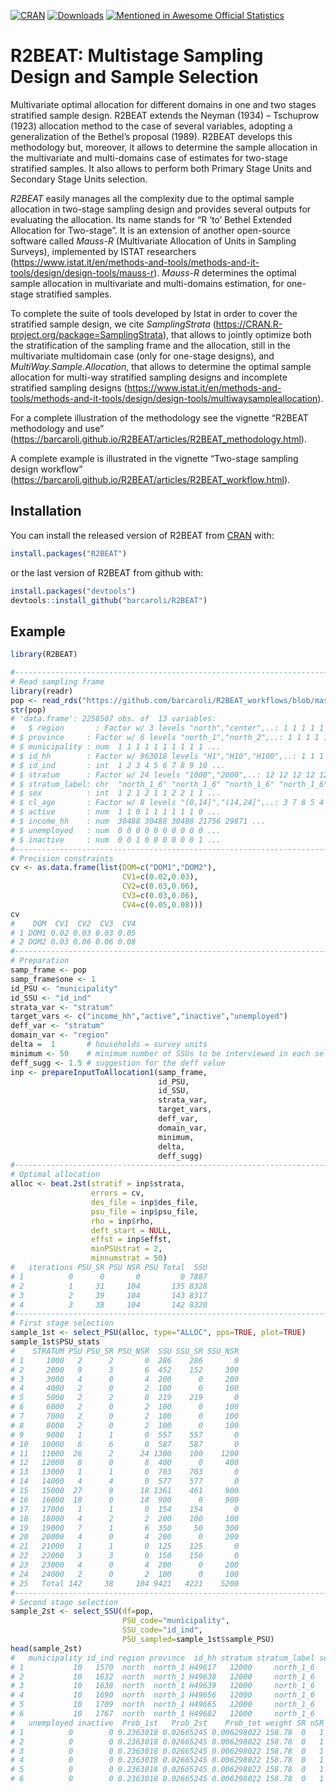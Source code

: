 
<!-- README.md is generated from README.Rmd. Please edit README.Rmd file -->

[![CRAN](http://www.r-pkg.org/badges/version/R2BEAT)](https://cran.r-project.org/package=R2BEAT)
[![Downloads](http://cranlogs.r-pkg.org/badges/R2BEAT?color=brightgreen)](http://www.r-pkg.org/pkg/R2BEAT)
[![Mentioned in Awesome Official
Statistics](https://awesome.re/mentioned-badge.svg)](http://www.awesomeofficialstatistics.org)

# R2BEAT: Multistage Sampling Design and Sample Selection

Multivariate optimal allocation for different domains in one and two
stages stratified sample design. R2BEAT extends the Neyman (1934) –
Tschuprow (1923) allocation method to the case of several variables,
adopting a generalization of the Bethel’s proposal (1989). R2BEAT
develops this methodology but, moreover, it allows to determine the
sample allocation in the multivariate and multi-domains case of
estimates for two-stage stratified samples. It also allows to perform
both Primary Stage Units and Secondary Stage Units selection.

*R2BEAT* easily manages all the complexity due to the optimal sample
allocation in two-stage sampling design and provides several outputs for
evaluating the allocation. Its name stands for “R ‘to’ Bethel Extended
Allocation for Two-stage”. It is an extension of another open-source
software called *Mauss-R* (Multivariate Allocation of Units in Sampling
Surveys), implemented by ISTAT researchers
(<https://www.istat.it/en/methods-and-tools/methods-and-it-tools/design/design-tools/mauss-r>).
*Mauss-R* determines the optimal sample allocation in multivariate and
multi-domains estimation, for one-stage stratified samples.

To complete the suite of tools developed by Istat in order to cover the
stratified sample design, we cite *SamplingStrata*
(<https://CRAN.R-project.org/package=SamplingStrata>), that allows to
jointly optimize both the stratification of the sampling frame and the
allocation, still in the multivariate multidomain case (only for
one-stage designs), and *MultiWay.Sample.Allocation*, that allows to
determine the optimal sample allocation for multi-way stratified
sampling designs and incomplete stratified sampling designs
(<https://www.istat.it/en/methods-and-tools/methods-and-it-tools/design/design-tools/multiwaysampleallocation>).

For a complete illustration of the methodology see the vignette “R2BEAT
methodology and use”
(<https://barcaroli.github.io/R2BEAT/articles/R2BEAT_methodology.html>).

A complete example is illustrated in the vignette “Two-stage sampling
design workflow”
(<https://barcaroli.github.io/R2BEAT/articles/R2BEAT_workflow.html>).

## Installation

You can install the released version of R2BEAT from
[CRAN](https://CRAN.R-project.org) with:

``` r
install.packages("R2BEAT")
```

or the last version of R2BEAT from github with:

``` r
install.packages("devtools")
devtools::install_github("barcaroli/R2BEAT")
```

## Example

``` r
library(R2BEAT)

#-------------------------------------------------------------------------------
# Read sampling frame
library(readr)
pop <- read_rds("https://github.com/barcaroli/R2BEAT_workflows/blob/master/pop.RDS?raw=true")
str(pop)
# 'data.frame': 2258507 obs. of  13 variables:
#   $ region       : Factor w/ 3 levels "north","center",..: 1 1 1 1 1 1 1 1 1 1 ...
# $ province     : Factor w/ 6 levels "north_1","north_2",..: 1 1 1 1 1 1 1 1 1 1 ...
# $ municipality : num  1 1 1 1 1 1 1 1 1 1 ...
# $ id_hh        : Factor w/ 963018 levels "H1","H10","H100",..: 1 1 1 2 3 3 3 3 1114 1114 ...
# $ id_ind       : int  1 2 3 4 5 6 7 8 9 10 ...
# $ stratum      : Factor w/ 24 levels "1000","2000",..: 12 12 12 12 12 12 12 12 12 12 ...
# $ stratum_label: chr  "north_1_6" "north_1_6" "north_1_6" "north_1_6" ...
# $ sex          : int  1 2 1 2 1 1 2 2 1 1 ...
# $ cl_age       : Factor w/ 8 levels "(0,14]","(14,24]",..: 3 7 8 5 4 6 6 4 4 1 ...
# $ active       : num  1 1 0 1 1 1 1 1 1 0 ...
# $ income_hh    : num  30488 30488 30488 21756 29871 ...
# $ unemployed   : num  0 0 0 0 0 0 0 0 0 0 ...
# $ inactive     : num  0 0 1 0 0 0 0 0 0 1 ...
#-------------------------------------------------------------------------------
# Precision constraints
cv <- as.data.frame(list(DOM=c("DOM1","DOM2"),
                         CV1=c(0.02,0.03),
                         CV2=c(0.03,0.06),
                         CV3=c(0.03,0.06),
                         CV4=c(0.05,0.08)))
cv
#    DOM  CV1  CV2  CV3  CV4
# 1 DOM1 0.02 0.03 0.03 0.05
# 2 DOM2 0.03 0.06 0.06 0.08
#-------------------------------------------------------------------------------
# Preparation
samp_frame <- pop
samp_frame$one <- 1
id_PSU <- "municipality"  
id_SSU <- "id_ind"        
strata_var <- "stratum"   
target_vars <- c("income_hh","active","inactive","unemployed")   
deff_var <- "stratum"     
domain_var <- "region"  
delta =  1       # households = survey units
minimum <- 50    # minimum number of SSUs to be interviewed in each selected PSU
deff_sugg <- 1.5 # suggestion for the deff value
inp <- prepareInputToAllocation1(samp_frame,
                                 id_PSU,
                                 id_SSU,
                                 strata_var,
                                 target_vars,
                                 deff_var,
                                 domain_var,
                                 minimum,
                                 delta,
                                 deff_sugg)
#-------------------------------------------------------------------------------
# Optimal allocation
alloc <- beat.2st(stratif = inp$strata, 
                  errors = cv, 
                  des_file = inp$des_file, 
                  psu_file = inp$psu_file, 
                  rho = inp$rho, 
                  deft_start = NULL,
                  effst = inp$effst, 
                  minPSUstrat = 2,
                  minnumstrat = 50)
#   iterations PSU_SR PSU NSR PSU Total  SSU
# 1          0      0       0         0 7887
# 2          1     31     104       135 8328
# 3          2     39     104       143 8317
# 4          3     38     104       142 8320
#-------------------------------------------------------------------------------
# First stage selection
sample_1st <- select_PSU(alloc, type="ALLOC", pps=TRUE, plot=TRUE)
sample_1st$PSU_stats
#    STRATUM PSU PSU_SR PSU_NSR  SSU SSU_SR SSU_NSR
# 1     1000   2      2       0  286    286       0
# 2     2000   9      3       6  452    152     300
# 3     3000   4      0       4  200      0     200
# 4     4000   2      0       2  100      0     100
# 5     5000   2      2       0  219    219       0
# 6     6000   2      0       2  100      0     100
# 7     7000   2      0       2  100      0     100
# 8     8000   2      0       2  100      0     100
# 9     9000   1      1       0  557    557       0
# 10   10000   6      6       0  587    587       0
# 11   11000  26      2      24 1300    100    1200
# 12   12000   8      0       8  400      0     400
# 13   13000   1      1       0  703    703       0
# 14   14000   4      4       0  577    577       0
# 15   15000  27      9      18 1361    461     900
# 16   16000  18      0      18  900      0     900
# 17   17000   1      1       0  154    154       0
# 18   18000   4      2       2  200    100     100
# 19   19000   7      1       6  350     50     300
# 20   20000   4      0       4  200      0     200
# 21   21000   1      1       0  125    125       0
# 22   22000   3      3       0  150    150       0
# 23   23000   4      0       4  200      0     200
# 24   24000   2      0       2  100      0     100
# 25   Total 142     38     104 9421   4221    5200
#-------------------------------------------------------------------------------
# Second stage selection
sample_2st <- select_SSU(df=pop,
                         PSU_code="municipality",
                         SSU_code="id_ind",
                         PSU_sampled=sample_1st$sample_PSU)
head(sample_2st)
#   municipality id_ind region province  id_hh stratum stratum_label sex  cl_age active income_hh
# 1           10   1570  north  north_1 H49617   12000     north_1_6   2 (64,74]      1  25393.18
# 2           10   1632  north  north_1 H49638   12000     north_1_6   1 (64,74]      1  24261.16
# 3           10   1638  north  north_1 H49639   12000     north_1_6   1 (24,34]      1  60761.11
# 4           10   1690  north  north_1 H49656   12000     north_1_6   2 (34,44]      1  40065.25
# 5           10   1709  north  north_1 H49665   12000     north_1_6   1 (44,54]      1  13320.58
# 6           10   1767  north  north_1 H49682   12000     north_1_6   1 (34,44]      1  27106.55
#   unemployed inactive  Prob_1st   Prob_2st    Prob_tot weight SR nSR stratum_2
# 1          0        0 0.2363018 0.02665245 0.006298022 158.78  0   1   12000-1
# 2          0        0 0.2363018 0.02665245 0.006298022 158.78  0   1   12000-1
# 3          0        0 0.2363018 0.02665245 0.006298022 158.78  0   1   12000-1
# 4          0        0 0.2363018 0.02665245 0.006298022 158.78  0   1   12000-1
# 5          0        0 0.2363018 0.02665245 0.006298022 158.78  0   1   12000-1
# 6          0        0 0.2363018 0.02665245 0.006298022 158.78  0   1   12000-1
```
